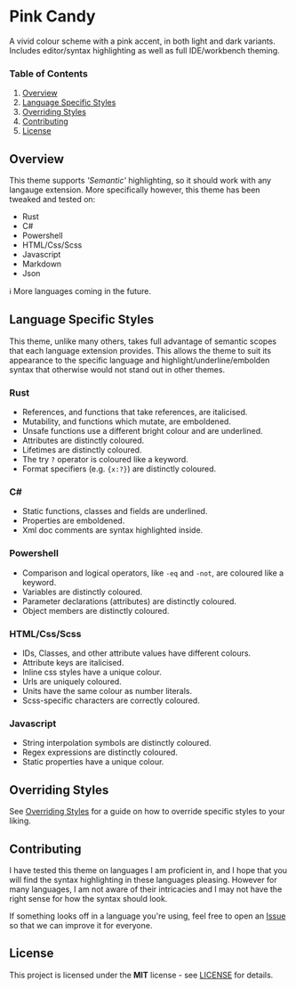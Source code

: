 # Pink Candy
A vivid colour scheme with a pink accent, in both light and dark variants. Includes editor/syntax highlighting as well as full IDE/workbench theming.

### Table of Contents
1. [Overview](#overview)
2. [Language Specific Styles](#language-specific-styles)
3. [Overriding Styles](#overriding-styles)
4. [Contributing](#contributing)
5. [License](#license)

## Overview
This theme supports *'Semantic'* highlighting, so it should work with any langauge extension. More specifically however, this theme has been tweaked and tested on:
- Rust
- C#
- Powershell
- HTML/Css/Scss
- Javascript
- Markdown
- Json

ℹ More languages coming in the future.

## Language Specific Styles
This theme, unlike many others, takes full advantage of semantic scopes that each language extension provides. This allows the theme to suit its appearance to the specific language and highlight/underline/embolden syntax that otherwise would not stand out in other themes.

### Rust
- References, and functions that take references, are italicised.
- Mutability, and functions which mutate, are emboldened.
- Unsafe functions use a different bright colour and are underlined.
- Attributes are distinctly coloured.
- Lifetimes are distinctly coloured.
- The try `?` operator is coloured like a keyword.
- Format specifiers (e.g. `{x:?}`) are distinctly coloured.

### C#
- Static functions, classes and fields are underlined.
- Properties are emboldened.
- Xml doc comments are syntax highlighted inside.

### Powershell
- Comparison and logical operators, like `-eq` and `-not`, are coloured like a keyword.
- Variables are distinctly coloured.
- Parameter declarations (attributes) are distinctly coloured.
- Object members are distinctly coloured.

### HTML/Css/Scss
- IDs, Classes, and other attribute values have different colours.
- Attribute keys are italicised.
- Inline css styles have a unique colour.
- Urls are uniquely coloured.
- Units have the same colour as number literals.
- Scss-specific characters are correctly coloured.

### Javascript
- String interpolation symbols are distinctly coloured.
- Regex expressions are distinctly coloured.
- Static properties have a unique colour.

## Overriding Styles
See [Overriding Styles](./Overriding_Styles.md) for a guide on how to override specific styles to your liking.

## Contributing
I have tested this theme on languages I am proficient in, and I hope that you will find the syntax highlighting in these languages pleasing. However for many languages, I am not aware of their intricacies and I may not have the right sense for how the syntax should look.

If something looks off in a language you're using, feel free to open an [Issue](https://github.com/KubaP/vscode-pink-candy/issues) so that we can improve it for everyone.

## License
This project is licensed under the **MIT** license - see [LICENSE](./LICENSE) for details.